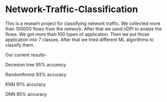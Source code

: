 # Network-Traffic-Classification

This is a researh project for classifying network traffic. We collected more than 100000 flows from the network. After that we used nDPI to analze the flows. We got more than 100 types of application. Then we put those application into 7 classes. After that we tried different ML algorithms to classify them.

Our current results-

Decesion tree 95% accurecy 

Randomforest 93% accuracy

KNN 91% accuracy

DNN 85% accuracy

